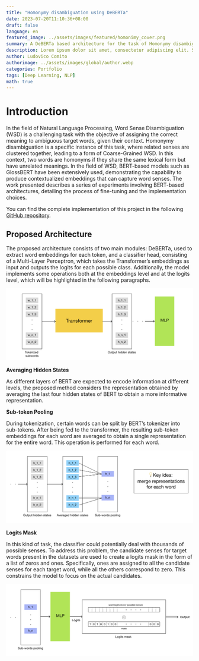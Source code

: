 ```yaml
---
title: "Homonymy disambiguation using DeBERTa"
date: 2023-07-20T11:10:36+08:00
draft: false
language: en
featured_image: ../assets/images/featured/homonimy_cover.png
summary: A DeBERTa based architecture for the task of Homonymy disambiguation.
description: Lorem ipsum dolor sit amet, consectetur adipiscing elit. Sed cursus, odio nec venenatis lacinia, lacus lectus varius nisi, in tristique mi purus ut libero. Vestibulum vel convallis felis. Ut finibus lorem vestibulum lobortis rhoncus.
author: Ludovico Comito
authorimage: ../assets/images/global/author.webp
categories: Portfolio
tags: [Deep Learning, NLP]
math: true
---
```


# **Introduction**

In the field of Natural Language Processing, Word Sense Disambiguation (WSD) is a challenging task with the objective of assigning the correct meaning to ambiguous target words, given their context. Homonymy disambiguation is a specific instance of this task, where related senses are clustered together, leading to a form of Coarse-Grained WSD. In this context, two words are homonyms if they share the same lexical form but have unrelated meanings. In the field of WSD, BERT-based models such as GlossBERT have been extensively used, demonstrating the capability to produce contextualized embeddings that can capture word senses. The work presented describes a series of experiments involving BERT-based architectures, detailing the process of fine-tuning and the implementation choices.

You can find the complete implementation of this project in the following [GitHub repository](https://github.com/ludocomito/Homonymy-Disambiguation-NLP?tab=readme-ov-file).

## **Proposed Architecture**

The proposed architecture consists of two main modules: DeBERTa, used to extract word embeddings for each token, and a classifier head, consisting of a Multi-Layer Perceptron, which takes the Transformer’s embeddings as input and outputs the logits for each possible class. Additionally, the model implements some operations both at the embeddings level and at the logits level, which will be highlighted in the following paragraphs.

![General view](https://github.com/ludocomito/Homonymy-Disambiguation-NLP/raw/main/image_assets/general_view.png)

**Averaging Hidden States**

As different layers of BERT are expected to encode information at different levels, the proposed method considers the representation obtained by averaging the last four hidden states of BERT to obtain a more informative representation.

**Sub-token Pooling**

During tokenization, certain words can be split by BERT’s tokenizer into sub-tokens. After being fed to the transformer, the resulting sub-token embeddings for each word are averaged to obtain a single representation for the entire word. This operation is performed for each word.

![Token handling](https://github.com/ludocomito/Homonymy-Disambiguation-NLP/raw/main/image_assets/token_handling.png)

**Logits Mask**

In this kind of task, the classifier could potentially deal with thousands of possible senses. To address this problem, the candidate senses for target words present in the datasets are used to create a logits mask in the form of a list of zeros and ones. Specifically, ones are assigned to all the candidate senses for each target word, while all the others correspond to zero. This constrains the model to focus on the actual candidates.

![Logits mask](https://github.com/ludocomito/Homonymy-Disambiguation-NLP/raw/main/image_assets/logits_mask.png)
